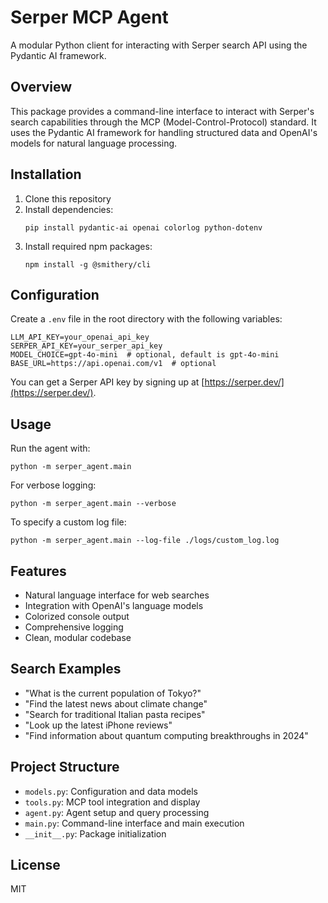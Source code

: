 # Serper MCP Agent

A modular Python client for interacting with Serper search API using the Pydantic AI framework.

## Overview

This package provides a command-line interface to interact with Serper's search capabilities through the MCP (Model-Control-Protocol) standard. It uses the Pydantic AI framework for handling structured data and OpenAI's models for natural language processing.

## Installation

1. Clone this repository
2. Install dependencies:
   ```
   pip install pydantic-ai openai colorlog python-dotenv
   ```
3. Install required npm packages:
   ```
   npm install -g @smithery/cli
   ```

## Configuration

Create a `.env` file in the root directory with the following variables:

```
LLM_API_KEY=your_openai_api_key
SERPER_API_KEY=your_serper_api_key
MODEL_CHOICE=gpt-4o-mini  # optional, default is gpt-4o-mini
BASE_URL=https://api.openai.com/v1  # optional
```

You can get a Serper API key by signing up at [https://serper.dev/](https://serper.dev/).

## Usage

Run the agent with:

```
python -m serper_agent.main
```

For verbose logging:

```
python -m serper_agent.main --verbose
```

To specify a custom log file:

```
python -m serper_agent.main --log-file ./logs/custom_log.log
```

## Features

- Natural language interface for web searches
- Integration with OpenAI's language models
- Colorized console output
- Comprehensive logging
- Clean, modular codebase

## Search Examples

- "What is the current population of Tokyo?"
- "Find the latest news about climate change"
- "Search for traditional Italian pasta recipes"
- "Look up the latest iPhone reviews"
- "Find information about quantum computing breakthroughs in 2024"

## Project Structure

- `models.py`: Configuration and data models
- `tools.py`: MCP tool integration and display
- `agent.py`: Agent setup and query processing
- `main.py`: Command-line interface and main execution
- `__init__.py`: Package initialization

## License

MIT 